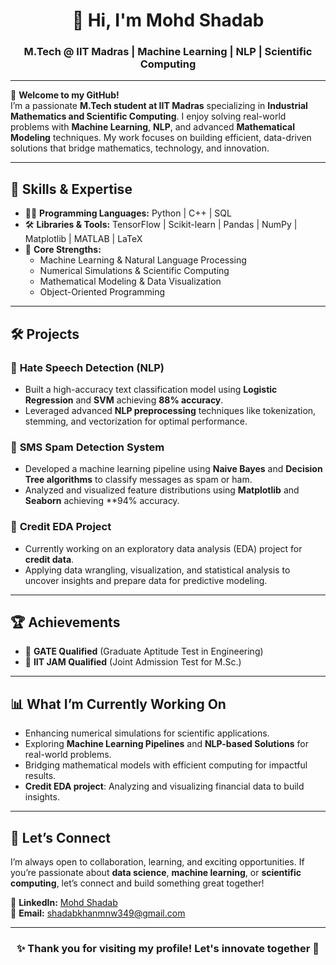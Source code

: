<h1 align="center">👋 Hi, I'm Mohd Shadab</h1>
<h3 align="center">M.Tech @ IIT Madras | Machine Learning | NLP | Scientific Computing</h3>

---

🌟 **Welcome to my GitHub!**  
I’m a passionate **M.Tech student at IIT Madras** specializing in **Industrial Mathematics and Scientific Computing**. I enjoy solving real-world problems with **Machine Learning**, **NLP**, and advanced **Mathematical Modeling** techniques. My work focuses on building efficient, data-driven solutions that bridge mathematics, technology, and innovation.

---

## 🚀 **Skills & Expertise**
- 🧑‍💻 **Programming Languages:** Python | C++ | SQL  
- 🛠 **Libraries & Tools:** TensorFlow | Scikit-learn | Pandas | NumPy | Matplotlib | MATLAB | LaTeX  
- 🧠 **Core Strengths:**  
   - Machine Learning & Natural Language Processing  
   - Numerical Simulations & Scientific Computing  
   - Mathematical Modeling & Data Visualization  
   - Object-Oriented Programming  

---

## 🛠️ **Projects**

### 🔹 **Hate Speech Detection (NLP)**  
- Built a high-accuracy text classification model using **Logistic Regression** and **SVM** achieving **88% accuracy**.  
- Leveraged advanced **NLP preprocessing** techniques like tokenization, stemming, and vectorization for optimal performance.

### 🔹 **SMS Spam Detection System**  
- Developed a machine learning pipeline using **Naive Bayes** and **Decision Tree algorithms** to classify messages as spam or ham.  
- Analyzed and visualized feature distributions using **Matplotlib** and **Seaborn** achieving **94% accuracy.

### 🔹 **Credit EDA Project**  
- Currently working on an exploratory data analysis (EDA) project for **credit data**.  
- Applying data wrangling, visualization, and statistical analysis to uncover insights and prepare data for predictive modeling.

---

## 🏆 **Achievements**
- 🎯 **GATE Qualified** (Graduate Aptitude Test in Engineering)  
- 🎯 **IIT JAM Qualified** (Joint Admission Test for M.Sc.)

---

## 📊 **What I’m Currently Working On**
- Enhancing numerical simulations for scientific applications.  
- Exploring **Machine Learning Pipelines** and **NLP-based Solutions** for real-world problems.  
- Bridging mathematical models with efficient computing for impactful results.  
- **Credit EDA project**: Analyzing and visualizing financial data to build insights.

---

## 🤝 **Let’s Connect**
I’m always open to collaboration, learning, and exciting opportunities. If you’re passionate about **data science**, **machine learning**, or **scientific computing**, let’s connect and build something great together!  

🔗 **LinkedIn:** [Mohd Shadab](https://www.linkedin.com/in/mohd-shadab-8312042aa/)  
📧 **Email:** [shadabkhanmnw349@gmail.com](mailto:shadabkhanmnw349@gmail.com)  

---

<h3 align="center">✨ Thank you for visiting my profile! Let's innovate together 🚀</h3>
